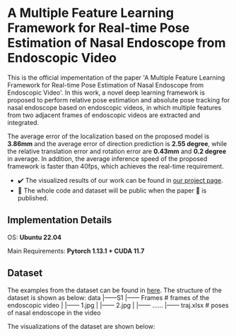 # A Multiple Feature Learning Framework for **R**eal-time **P**ose **E**stimation of **N**asal Endoscope from Endoscopic Video
This is the official impementation of the paper 'A Multiple Feature Learning Framework for Real-time Pose Estimation of Nasal Endoscope from Endoscopic Video'. In this work, a novel deep learning framework is proposed to perform relative pose estimation and absolute pose tracking for nasal endoscope based on endoscopic videos, in which multiple features from two adjacent frames of endoscopic videos are extracted and integrated.

The average error of the localization based on the proposed model is **3.86mm** and the average error of direction prediction is **2.55 degree**, while the relative translation error and rotation error are **0.43mm** and **0.2 degree** in average. In addition, the average inference speed of the proposed framework is faster than 40fps, which achieves the real-time requirement.

- :heavy_check_mark: The visualized results of our work can be found in [our project page](https://rpen-bmxs.netlify.app/).
- :black_square_button: The whole code and dataset will be public when the paper :page_with_curl: is published.

## Implementation Details
OS: **Ubuntu 22.04**

Main Requirements: **Pytorch 1.13.1 + CUDA 11.7**

## Dataset
The examples from the dataset can be found in [here](/data). The structure of the dataset is shown as below:
data
|——S1
   |—— Frames  # frames of the endoscopic video
   |   |—— 1.jpg
   |   |—— 2.jpg
   |   |—— ......
   |—— traj.xlsx # poses of nasal endoscope in the video
   

The visualizations of the dataset are shown below:


